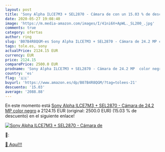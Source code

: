 ```yaml
---
layout: post
title: 'Sony Alpha ILCE7M3 + SEL2870 - Cámara de con un 15.03 % de descuento'
date: 2020-05-27 19:08:40
image: 'https://m.media-amazon.com/images/I/41ni6X+ApWL._SL200_.jpg'
comments: true
category: ofertas
author: ring
slug: 'B07B4R8QGM-es Sony Alpha ILCE7M3 + SEL2870 - Cámara de 24.2 MP color negro'
tags: tole.es, sony
actualPrice: 2124.15 EUR
currency: EUR
price: 2124.15
comparePrice: 2500.0 EUR
prodname: 'Sony Alpha ILCE7M3 + SEL2870 - Cámara de 24.2 MP  color negro'
country: 'es'
flag: '🇪🇸'
buyurl: 'https://www.amazon.es/dp/B07B4R8QGM/?tag=tolees-21'
descuento: '15.03'
average: '2088.88'
---
```


En este momento está [Sony Alpha ILCE7M3 + SEL2870 - Cámara de 24.2 MP  color negro](https://www.amazon.es/dp/B07B4R8QGM/?tag=tolees-21) a 2124.15 EUR (original: 2500.0 EUR) (15.03 %  de descuento) en el siguiente enlace!

[![Sony Alpha ILCE7M3 + SEL2870 - Cámara de](https://m.media-amazon.com/images/I/41ni6X+ApWL._SL200_.jpg)](https://www.amazon.es/dp/B07B4R8QGM/?tag=tolees-21)

🔎:


[🛒 Aquí!!!](https://www.amazon.es/dp/B07B4R8QGM/?tag=tolees-21)

